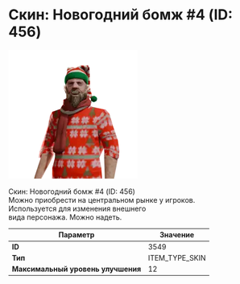 # Скин: Новогодний бомж #4 (ID: 456)

![Item Image](../img/3549.webp?raw=true)

Скин: Новогодний бомж #4 (ID: 456)<br>Можно приобрести на центральном рынке у игроков.<br>Используется для изменения внешнего<br>вида персонажа. Можно надеть.


| Параметр | Значение |
|----------|----------|
| **ID** | 3549 |
| **Тип** | ITEM_TYPE_SKIN |
| **Максимальный уровень улучшения** | 12 |

